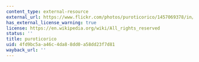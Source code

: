 ```yaml
---
content_type: external-resource
external_url: https://www.flickr.com/photos/puroticorico/1457069378/in/photolist-3dKRXQ-c3AzHh-otNjQM-cfRrkj-eir6fG-eir74q-4cD365-8St1Dy-84ZDGj-jsbGZu-5rp4B2-5rtuKs-5rtukG-bVtYHL-kHzqFn-enG1gY-ezJmn8-ezMuZh-ezMtYw-au6NY3-en7mJK-9Pz6V6-9PBWXy-9PBYim-9PBY3y-9PBXeU-9PBXLo-9Pz98M-9PBWDu-9PBXuw-9PLnAj-9PBRcj-9PBTjJ-9PBSrY-9Pz4oF-9Pz2n2-9PHurP-9Pz494-9PHypB-9PHzEe-9PLnZU-9PHzUa-9PLouU-9PLq3S-9PLpA3-9Pz6EX-9PHzeK-9Pz6be-9Pz3B8-9PBS3A
has_external_license_warning: true
license: https://en.wikipedia.org/wiki/All_rights_reserved
status: ''
title: puroticorico
uid: 4fd9bc5a-a46c-4da8-8dd0-a58dd23f7d81
wayback_url: ''
---
```

